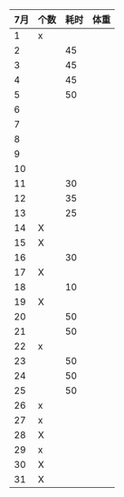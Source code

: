 |7月   |个数   |耗时   |体重   |
| ------------ | ------------ | ------------ |------------ |
| 1 | x  |   |    |
| 2 |   | 45  |    |
| 3 |   | 45  |    |
| 4 |   | 45  |    |
| 5 |   | 50  |    |
| 6 |   |   |    |
| 7 |   |   |    |
| 8 |   |   |    |
| 9 |   |   |    |
| 10 |   |   |    |
| 11 |   | 30  |    |
| 12 |   | 35  |    |
| 13 |   | 25  |    |
| 14 | X  |   |    |
| 15 | X  |   |    |
| 16 |   | 30  |    |
| 17 | X  |   |    |
| 18 |   | 10  |    |
| 19 | X  |   |    |
| 20 |   | 50  |    |
| 21 |   | 50  |    |
| 22 | x  |   |    |
| 23 |   | 50  |    |
| 24 |   | 50  |    |
| 25 |   | 50  |    |
| 26 | x  |   |    |
| 27 | x  |   |    |
| 28 | X  |   |    |
| 29 | x  |   |    |
| 30 | X  |   |    |
| 31 | X  |   |    |